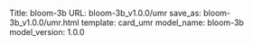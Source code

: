 Title: bloom-3b
URL: bloom-3b_v1.0.0/umr
save_as: bloom-3b_v1.0.0/umr.html
template: card_umr
model_name: bloom-3b
model_version: 1.0.0

